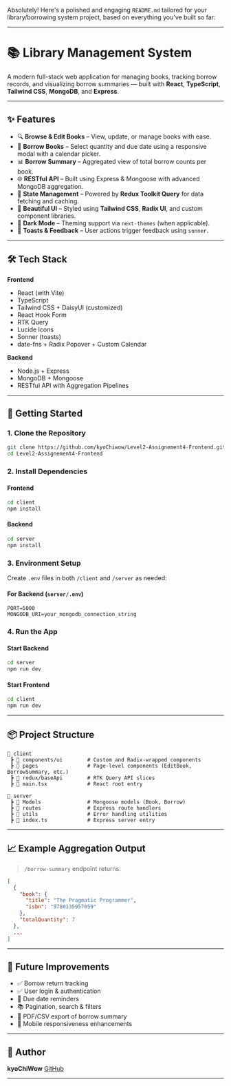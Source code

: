 Absolutely! Here's a polished and engaging `README.md` tailored for your library/borrowing system project, based on everything you've built so far:

---

# 📚 Library Management System

A modern full-stack web application for managing books, tracking borrow records, and visualizing borrow summaries — built with **React**, **TypeScript**, **Tailwind CSS**, **MongoDB**, and **Express**.

---

## ✨ Features

* 🔍 **Browse & Edit Books** – View, update, or manage books with ease.
* 🧾 **Borrow Books** – Select quantity and due date using a responsive modal with a calendar picker.
* 📊 **Borrow Summary** – Aggregated view of total borrow counts per book.
* 🌐 **RESTful API** – Built using Express & Mongoose with advanced MongoDB aggregation.
* 🧠 **State Management** – Powered by **Redux Toolkit Query** for data fetching and caching.
* 🎨 **Beautiful UI** – Styled using **Tailwind CSS**, **Radix UI**, and custom component libraries.
* 🌙 **Dark Mode** – Theming support via `next-themes` (when applicable).
* 🔔 **Toasts & Feedback** – User actions trigger feedback using `sonner`.

---

## 🛠️ Tech Stack

**Frontend**

* React (with Vite)
* TypeScript
* Tailwind CSS + DaisyUI (customized)
* React Hook Form
* RTK Query
* Lucide Icons
* Sonner (toasts)
* date-fns + Radix Popover + Custom Calendar

**Backend**

* Node.js + Express
* MongoDB + Mongoose
* RESTful API with Aggregation Pipelines

---

## 🚀 Getting Started

### 1. Clone the Repository

```bash
git clone https://github.com/kyoChiwow/Level2-Assignement4-Frontend.git
cd Level2-Assignement4-Frontend
```

### 2. Install Dependencies

#### Frontend

```bash
cd client
npm install
```

#### Backend

```bash
cd server
npm install
```

### 3. Environment Setup

Create `.env` files in both `/client` and `/server` as needed:

#### For Backend (`server/.env`)

```
PORT=5000
MONGODB_URI=your_mongodb_connection_string
```

### 4. Run the App

#### Start Backend

```bash
cd server
npm run dev
```

#### Start Frontend

```bash
cd client
npm run dev
```

---

## 📦 Project Structure

```
📁 client
 ┣ 📂 components/ui        # Custom and Radix-wrapped components
 ┣ 📂 pages                # Page-level components (EditBook, BorrowSummary, etc.)
 ┣ 📂 redux/baseApi        # RTK Query API slices
 ┣ 📜 main.tsx             # React root entry

📁 server
 ┣ 📂 Models               # Mongoose models (Book, Borrow)
 ┣ 📂 routes               # Express route handlers
 ┣ 📂 utils                # Error handling utilities
 ┣ 📜 index.ts             # Express server entry
```

---

## 📈 Example Aggregation Output

> `/borrow-summary` endpoint returns:

```json
[
  {
    "book": {
      "title": "The Pragmatic Programmer",
      "isbn": "9780135957059"
    },
    "totalQuantity": 7
  },
  ...
]
```

---

## 🧪 Future Improvements

* ✅ Borrow return tracking
* ✅ User login & authentication
* 📅 Due date reminders
* 📚 Pagination, search & filters
* 📄 PDF/CSV export of borrow summary
* 📲 Mobile responsiveness enhancements

---

## 👤 Author

**kyoChiWow**
[GitHub](https://github.com/kyoChiwow)

---
